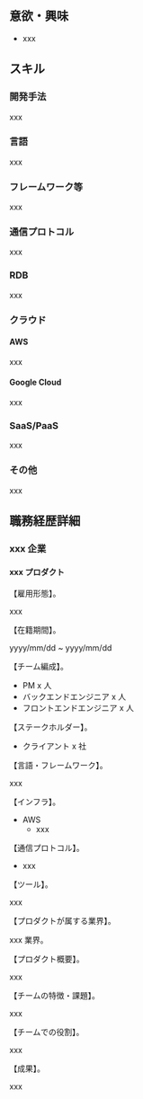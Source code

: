## 意欲・興味

- xxx

## スキル

### 開発手法

xxx

### 言語

xxx

### フレームワーク等

xxx

### 通信プロトコル

xxx

### RDB

xxx

### クラウド

#### AWS

xxx

#### Google Cloud

xxx

### SaaS/PaaS

xxx

### その他

xxx

## 職務経歴詳細

### xxx 企業

#### xxx プロダクト

【雇用形態】。

xxx

【在籍期間】。

yyyy/mm/dd ~ yyyy/mm/dd

【チーム編成】。

- PM x 人
- バックエンドエンジニア x 人
- フロントエンドエンジニア x 人

【ステークホルダー】。

- クライアント x 社

【言語・フレームワーク】。

xxx

【インフラ】。

- AWS
  - xxx

【通信プロトコル】。

- xxx

【ツール】。

xxx

【プロダクトが属する業界】。

xxx 業界。

【プロダクト概要】。

xxx

【チームの特徴・課題】。

xxx

【チームでの役割】。

xxx

【成果】。

xxx
